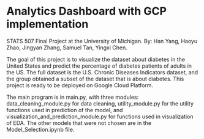 # Analytics Dashboard with GCP implementation
 STATS 507 Final Project at the University of Michigan. By: Han Yang, Haoyu Zhao, Jingyan Zhang, Samuel Tan, Yingxi Chen.

The goal of this project is to visualize the dataset about diabetes in the United States and predict the percentage of diabetes patients of adults in the US. The full dataset is the U.S. Chronic Diseases Indicators dataset, and the group obtained a subset of the dataset that is about diabetes. This project is ready to be deployed on Google Cloud Platform.

The main program is in main.py, with three modules: data_cleaning_module.py for data cleaning, utility_module.py for the utility functions used in prediction of the model, and visualization_and_prediction_module.py for functions used in visualization of EDA.
The other models that were not chosen are in the Model_Selection.ipynb file.
